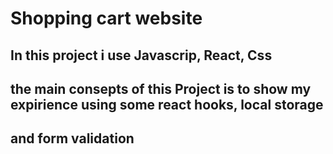 # Shopping cart website

## In this project i use Javascrip, React, Css
## the main consepts of this Project is to show my expirience using some react hooks, local storage
## and form validation
